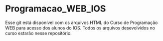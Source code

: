 # Programacao_WEB_IOS
Esse git está disponível com os arquivos HTML do Curso de Programação WEB para acesso dos alunos do IOS.
Todos os arquivos desevolvidos no curso estarão nesse repositório.
